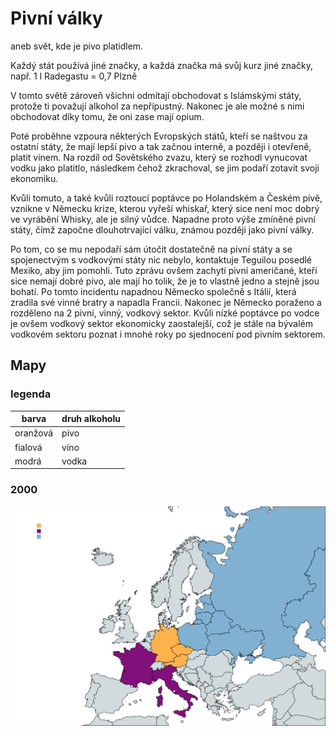 # Pivní války
aneb svět, kde je pivo platidlem.

Každý stát používá jiné značky, a každá značka má svůj kurz jiné značky, např. 1 l Radegastu = 0,7 Plzně

V tomto světě zároveň všichni odmítají obchodovat s Islámskými státy, protože ti považují alkohol za nepřípustný. Nakonec je ale možné s nimi obchodovat díky tomu, že oni zase mají opium.

Poté proběhne vzpoura některých Evropských států, kteří se naštvou za ostatní státy, že mají lepší pivo a tak začnou interně, a později i otevřeně, platit vínem.
Na rozdíl od Sovětského zvazu, který se rozhodl vynucovat vodku jako platitlo, následkem čehož zkrachoval, se jim podaří zotavit svoji ekonomiku.

Kvůli tomuto, a také kvůli roztoucí poptávce po Holandském a Českém pivě, vznikne v Německu krize, kterou vyřeší whiskař, který sice není moc dobrý ve vyrábění Whisky, ale je silný vůdce. Napadne proto výše zmíněné pivní státy, čímž započne dlouhotrvající válku, známou později jako pivní války.

Po tom, co se mu nepodaří sám útočit dostatečně na pivní státy a se spojenectvým s vodkovými státy nic nebylo, kontaktuje Teguilou posedlé Mexiko, aby jim pomohli. Tuto zprávu ovšem zachytí pivní američané, kteří sice nemají dobré pivo, ale mají ho tolik, že je to vlastně jedno a stejně jsou bohatí. Po tomto incidentu napadnou Německo společně s Itálií, která zradila své vinné bratry a napadla Francii. Nakonec je Německo poraženo a rozděleno na 2 pivní, vinný, vodkový sektor. Kvůli nízké poptávce po vodce je ovšem vodkový sektor ekonomicky zaostalejší, což je stále na bývalém vodkovém sektoru poznat i mnohé roky po sjednocení pod pivním sektorem.

## Mapy

### legenda

| barva     | druh alkoholu |
|-----------|---------------|
| oranžová  | pivo          |
| fialová   | víno          |
| modrá     | vodka         |

### 2000

![mapa 2000](./2000.svg)

<!-- https://www.mapchart.net/ -->